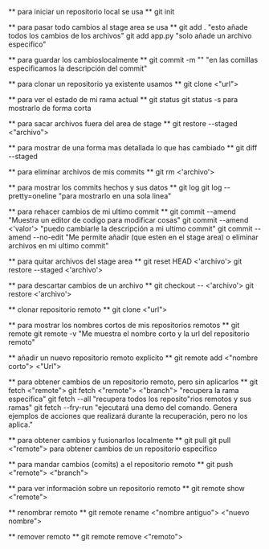 ** para iniciar un repositorio local se usa **
  git init

** para pasar todo cambios al stage area se usa **
  git add . "esto añade todos los cambios de los archivos"
  git add app.py "solo añade un archivo especifico"

** para guardar los cambioslocalmente **
  git commit -m ""   "en las comillas especificamos la descripción del commit"

** para clonar un repositorio ya existente usamos **
  git clone <"url">

** para ver el estado de mi rama actual **
  git status
  git status -s para mostrarlo de forma corta 

** para sacar archivos fuera del area de stage **
  git restore --staged <"archivo">

** para mostrar de una forma mas detallada lo que has cambiado **
  git diff --staged

** para eliminar archivos de mis commits **
  git rm <'archivo'>

** para mostrar los commits hechos y sus datos **
  git log
  git log --pretty=oneline "para mostrarlo en una sola linea"

** para rehacer cambios de mi ultimo commit **
  git commit --amend "Muestra un editor de codigo para modificar cosas"
  git commit --amend <'valor'> "puedo cambiarle la descripción a mi ultimo commit"
  git commit --amend --no-edit "Me permite añadir (que esten en el stage area) o eliminar archivos en mi ultimo commit"

** para quitar archivos del stage area **
  git reset HEAD <'archivo'>
  git restore --staged <'archivo'>

** para descartar cambios de un archivo **
  git checkout -- <'archivo'>
  git restore <'archivo'>

** clonar repositorio remoto **
  git clone <"url">

** para mostrar los nombres cortos de mis repositorios remotos **
  git remote
  git remote -v "Me muestra el nombre corto y la url del repositorio remoto"

** añadir un nuevo repositorio remoto explicito **
  git remote add <"nombre corto"> <"Url">

** para obtener cambios de un repositorio remoto, pero sin aplicarlos **
  git fetch <"remote">
  git fetch <"remote"> <"branch"> "recupera la rama especifica"
  git fetch --all "recupera todos los reposito"rios remotos y sus ramas"
  git fetch --fry-run 
  "ejecutará una demo del comando. Genera ejemplos de acciones que realizará   durante la  recuperación, pero no los aplica."

** para obtener cambios y fusionarlos localmente **
  git pull
  git pull <"remote"> para obtener cambios de un repositorio especifico

** para mandar cambios (comits) a el repositorio remoto **
  git push <"remote"> <"branch">

** para ver información sobre un repositorio remoto **
  git remote show <"remote">

** renombrar remoto **
  git remote rename <"nombre antiguo"> <"nuevo nombre">

** remover remoto **
  git remote remove <"remoto">

